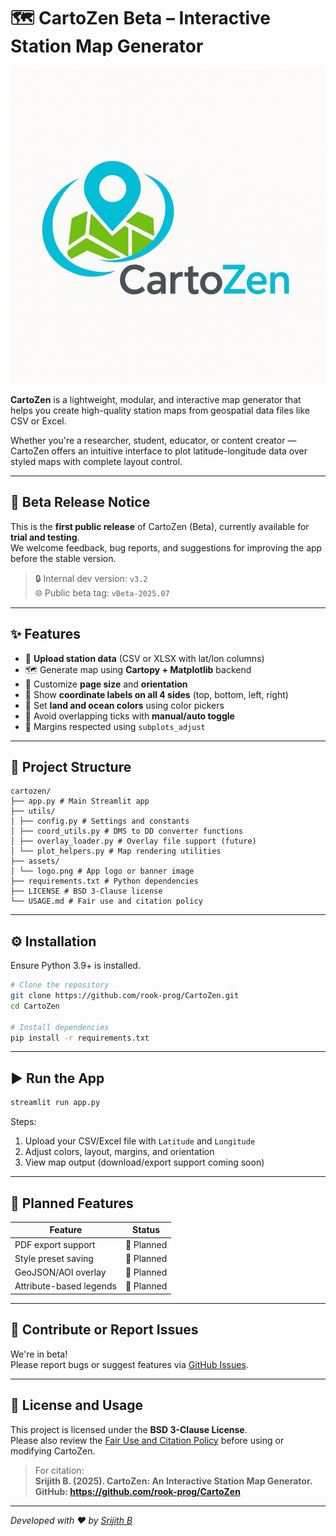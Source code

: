 # 🗺️ CartoZen Beta – Interactive Station Map Generator

![CartoZen Logo](assets/logo.png)

**CartoZen** is a lightweight, modular, and interactive map generator that helps you create high-quality station maps from geospatial data files like CSV or Excel.

Whether you're a researcher, student, educator, or content creator — CartoZen offers an intuitive interface to plot latitude-longitude data over styled maps with complete layout control.

---

## 🚦 Beta Release Notice

This is the **first public release** of CartoZen (Beta), currently available for **trial and testing**.  
We welcome feedback, bug reports, and suggestions for improving the app before the stable version.

> 🔒 Internal dev version: `v3.2`  
> 🌐 Public beta tag: `vBeta-2025.07`

---

## ✨ Features

- 📌 **Upload station data** (CSV or XLSX with lat/lon columns)
- 🗺️ Generate map using **Cartopy + Matplotlib** backend
- 📐 Customize **page size** and **orientation**
- 🧭 Show **coordinate labels on all 4 sides** (top, bottom, left, right)
- 🎨 Set **land and ocean colors** using color pickers
- 🔢 Avoid overlapping ticks with **manual/auto toggle**
- 🧾 Margins respected using `subplots_adjust`

---

## 📂 Project Structure

```
cartozen/
├── app.py # Main Streamlit app
├── utils/
│ ├── config.py # Settings and constants
│ ├── coord_utils.py # DMS to DD converter functions
│ ├── overlay_loader.py # Overlay file support (future)
│ └── plot_helpers.py # Map rendering utilities
├── assets/
│ └── logo.png # App logo or banner image
├── requirements.txt # Python dependencies
├── LICENSE # BSD 3-Clause license
└── USAGE.md # Fair use and citation policy
```

---

## ⚙️ Installation

Ensure Python 3.9+ is installed.

```bash
# Clone the repository
git clone https://github.com/rook-prog/CartoZen.git
cd CartoZen

# Install dependencies
pip install -r requirements.txt
```

---

## ▶️ Run the App

```bash
streamlit run app.py
```

Steps:
1. Upload your CSV/Excel file with `Latitude` and `Longitude`
2. Adjust colors, layout, margins, and orientation
3. View map output (download/export support coming soon)

---

## 📌 Planned Features

| Feature                   | Status    |
|---------------------------|-----------|
| PDF export support        | 🔄 Planned |
| Style preset saving       | 🔄 Planned |
| GeoJSON/AOI overlay       | 🔄 Planned |
| Attribute-based legends   | 🔄 Planned |

---

## 📣 Contribute or Report Issues

We're in beta!  
Please report bugs or suggest features via [GitHub Issues](https://github.com/rook-prog/CartoZen/issues).

---

## 📜 License and Usage

This project is licensed under the **BSD 3-Clause License**.  
Please also review the [Fair Use and Citation Policy](USAGE.md) before using or modifying CartoZen.

> For citation:  
> **Srijith B. (2025). CartoZen: An Interactive Station Map Generator. GitHub: https://github.com/rook-prog/CartoZen**

---

_Developed with ❤️ by [Srijith B](https://github.com/rook-prog)_
